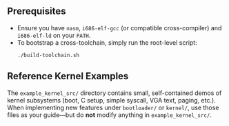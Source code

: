 ## Prerequisites

- Ensure you have `nasm`, `i686-elf-gcc` (or compatible cross-compiler) and `i686-elf-ld` on your `PATH`.
- To bootstrap a cross-toolchain, simply run the root-level script:
  ```
  ./build-toolchain.sh
  ```

## Reference Kernel Examples

The `example_kernel_src/` directory contains small, self-contained demos of kernel subsystems (boot, C setup, simple syscall, VGA text, paging, etc.).
When implementing new features under `bootloader/` or `kernel/`, use those files as your guide—but do **not** modify anything in `example_kernel_src/`.

